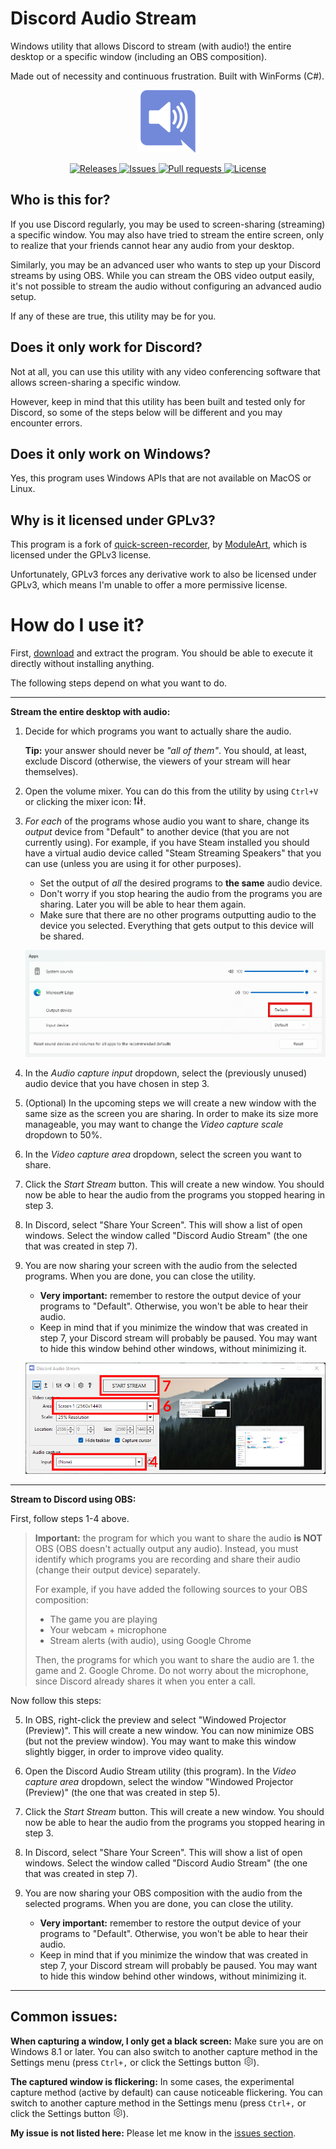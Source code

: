 # Discord Audio Stream

Windows utility that allows Discord to stream (with audio!) the entire desktop or a specific window (including an OBS composition).

Made out of necessity and continuous frustration. Built with WinForms (C#).


<p align="center">
    <img alt="Logo" src="docs/readme/logo-100.png">
</p>
<p align="center">
    <a href="https://github.com/p-rivero/DiscordAudioStream/releases">
        <img alt="Releases" src="https://img.shields.io/github/downloads/p-rivero/DiscordAudioStream/total">
    </a>
    <a href="https://github.com/p-rivero/DiscordAudioStream/issues">
        <img alt="Issues" src="https://img.shields.io/github/issues/p-rivero/DiscordAudioStream">
    </a>
    <a href="https://github.com/p-rivero/DiscordAudioStream/pulls">
        <img alt="Pull requests" src="https://img.shields.io/github/issues-pr/p-rivero/DiscordAudioStream">
    </a>
    <a href="https://github.com/p-rivero/DiscordAudioStream/blob/master/LICENSE">
        <img alt="License" src="https://img.shields.io/github/license/p-rivero/DiscordAudioStream">
    </a>
</p>



## Who is this for?

If you use Discord regularly, you may be used to screen-sharing (streaming) a specific window. You may also have tried to stream the entire screen, only to realize that your friends cannot hear any audio from your desktop.

Similarly, you may be an advanced user who wants to step up your Discord streams by using OBS. While you can stream the OBS video output easily, it's not possible to stream the audio without configuring an advanced audio setup.

If any of these are true, this utility may be for you.


## Does it only work for Discord?

Not at all, you can use this utility with any video conferencing software that allows screen-sharing a specific window.

However, keep in mind that this utility has been built and tested only for Discord, so some of the steps below will be different and you may encounter errors.


## Does it only work on Windows?

Yes, this program uses Windows APIs that are not available on MacOS or Linux.


## Why is it licensed under GPLv3?

This program is a fork of [quick-screen-recorder](https://github.com/ModuleArt/quick-screen-recorder), by [ModuleArt](https://github.com/ModuleArt), which is licensed under the GPLv3 license.

Unfortunately, GPLv3 forces any derivative work to also be licensed under GPLv3, which means I'm unable to offer a more permissive license.


# How do I use it?

First, [download](https://github.com/p-rivero/DiscordAudioStream/releases) and extract the program. You should be able to execute it directly without installing anything.
  
The following steps depend on what you want to do.

---

**Stream the entire desktop with audio:**

1. Decide for which programs you want to actually share the audio.

    **Tip:** your answer should never be *"all of them"*. You should, at least, exclude Discord (otherwise, the viewers of your stream will hear themselves).
    
2. Open the volume mixer. You can do this from the utility by using `Ctrl+V` or clicking the mixer icon: ![Volume mixer icon](docs/readme/mixer-button.png).

3. *For each* of the programs whose audio you want to share, change its *output* device from "Default" to another device (that you are not currently using). For example, if you have Steam installed you should have a virtual audio device called "Steam Streaming Speakers" that you can use (unless you are using it for other purposes).

    - Set the output of *all* the desired programs to **the same** audio device.
    - Don't worry if you stop hearing the audio from the programs you are sharing. Later you will be able to hear them again.
    - Make sure that there are no other programs outputting audio to the device you selected. Everything that gets output to this device will be shared.

    ![Change audio device in volume mixer](docs/readme/audio-device.png)

4. In the *Audio capture input* dropdown, select the (previously unused) audio device that you have chosen in step 3.

5. (Optional) In the upcoming steps we will create a new window with the same size as the screen you are sharing. In order to make its size more manageable, you may want to change the *Video capture scale* dropdown to 50%.

6. In the *Video capture area* dropdown, select the screen you want to share.

7. Click the *Start Stream* button. This will create a new window. You should now be able to hear the audio from the programs you stopped hearing in step 3.

8. In Discord, select "Share Your Screen". This will show a list of open windows. Select the window called "Discord Audio Stream" (the one that was created in step 7).

9. You are now sharing your screen with the audio from the selected programs. When you are done, you can close the utility.

    - **Very important:** remember to restore the output device of your programs to "Default". Otherwise, you won't be able to hear their audio.
    - Keep in mind that if you minimize the window that was created in step 7, your Discord stream will probably be paused. You may want to hide this window behind other windows, without minimizing it.


    ![Video and audio dropdowns](docs/readme/dropdowns.png)
    
---

**Stream to Discord using OBS:**

First, follow steps 1-4 above.

> **Important:** the program for which you want to share the audio **is NOT** OBS (OBS doesn't actually output any audio). Instead, you must identify which programs you are recording and share their audio (change their output device) separately.
> 
> For example, if you have added the following sources to your OBS composition:
> - The game you are playing
> - Your webcam + microphone
> - Stream alerts (with audio), using Google Chrome
> 
> Then, the programs for which you want to share the audio are 1. the game and 2. Google Chrome. Do not worry about the microphone, since Discord already shares it when you enter a call.

Now follow this steps:

5. In OBS, right-click the preview and select "Windowed Projector (Preview)". This will create a new window. You can now minimize OBS (but not the preview window). You may want to make this window slightly bigger, in order to improve video quality.

6. Open the Discord Audio Stream utility (this program). In the *Video capture area* dropdown, select the window "Windowed Projector (Preview)" (the one that was created in step 5).

7. Click the *Start Stream* button. This will create a new window. You should now be able to hear the audio from the programs you stopped hearing in step 3.

8. In Discord, select "Share Your Screen". This will show a list of open windows. Select the window called "Discord Audio Stream" (the one that was created in step 7).

9. You are now sharing your OBS composition with the audio from the selected programs. When you are done, you can close the utility.

    - **Very important:** remember to restore the output device of your programs to "Default". Otherwise, you won't be able to hear their audio.
    - Keep in mind that if you minimize the window that was created in step 7, your Discord stream will probably be paused. You may want to hide this window behind other windows, without minimizing it.

---

## Common issues:

**When capturing a window, I only get a black screen:** Make sure you are on Windows 8.1 or later. You can also switch to another capture method in the Settings menu (press `Ctrl+,` or click the Settings button ![Settings icon](docs/readme/settings-button.png)).

**The captured window is flickering:** In some cases, the experimental capture method (active by default) can cause noticeable flickering. You can switch to another capture method in the Settings menu (press `Ctrl+,` or click the Settings button ![Settings icon](docs/readme/settings-button.png)).

**My issue is not listed here:** Please let me know in the [issues section](https://github.com/p-rivero/DiscordAudioStream/issues).
